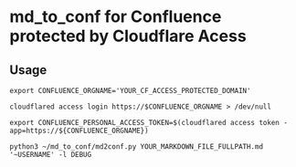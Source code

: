 # md_to_conf for Confluence protected by Cloudflare Acess

## Usage

```
export CONFLUENCE_ORGNAME='YOUR_CF_ACCESS_PROTECTED_DOMAIN'

cloudflared access login https://$CONFLUENCE_ORGNAME > /dev/null         

export CONFLUENCE_PERSONAL_ACCESS_TOKEN=$(cloudflared access token -app=https://${CONFLUENCE_ORGNAME})

python3 ~/md_to_conf/md2conf.py YOUR_MARKDOWN_FILE_FULLPATH.md '~USERNAME' -l DEBUG
```
